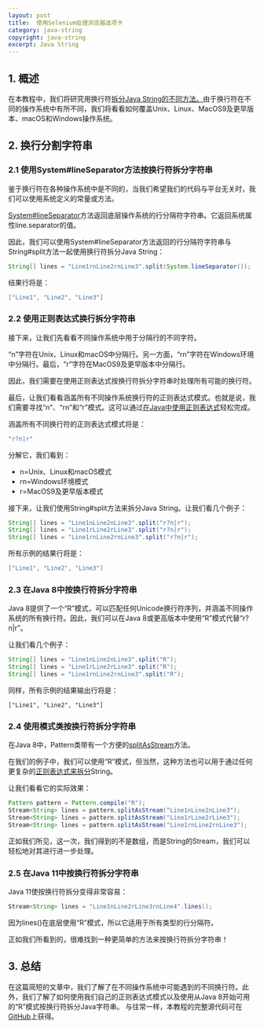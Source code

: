 ```yaml
---
layout: post
title:  使用Selenium处理浏览器选项卡
category: java-string
copyright: java-string
excerpt: Java String
---
```


## 1. 概述

在本教程中，我们将研究用换行符[拆分Java String的不同方法。](https://www.tuyucheng.com/java-split-string)由于换行符在不同的操作系统中有所不同，我们将看看如何覆盖Unix、Linux、MacOS9及更早版本、macOS和Windows操作系统。

## 2. 换行分割字符串

### 2.1 使用System#lineSeparator方法按换行符拆分字符串

鉴于换行符在各种操作系统中是不同的，当我们希望我们的代码与平台无关时，我们可以使用系统定义的常量或方法。

[System#lineSeparator](https://docs.oracle.com/en/java/javase/11/docs/api/java.base/java/lang/System.html#lineSeparator())方法返回底层操作系统的行分隔符字符串。它返回系统属性line.separator的值。

因此，我们可以使用System#lineSeparator方法返回的行分隔符字符串与String#split方法一起使用换行符拆分Java String：

```java
String[] lines = "Line1rnLine2rnLine3".split(System.lineSeparator());
```

结果行将是：

```java
["Line1", "Line2", "Line3"]
```

### 2.2 使用正则表达式换行拆分字符串

接下来，让我们先看看不同操作系统中用于分隔行的不同字符。

“n”字符在Unix、Linux和macOS中分隔行。另一方面，“rn”字符在Windows环境中分隔行。最后，“r”字符在MacOS9及更早版本中分隔行。

因此，我们需要在使用正则表达式按换行符拆分字符串时处理所有可能的换行符。

最后，让我们看看涵盖所有不同操作系统换行符的正则表达式模式。也就是说，我们需要寻找“n”、“rn”和“r”模式。这可以通过[在Java中使用正则表达式](https://www.tuyucheng.com/regular-expressions-java)轻松完成。

涵盖所有不同换行符的正则表达式模式将是：

```java
"r?n|r"
```

分解它，我们看到：

-   n=Unix、Linux和macOS模式
-   rn=Windows环境模式
-   r=MacOS9及更早版本模式

接下来，让我们使用String#split方法来拆分Java String。让我们看几个例子：

```java
String[] lines = "Line1nLine2nLine3".split("r?n|r");
String[] lines = "Line1rLine2rLine3".split("r?n|r");
String[] lines = "Line1rnLine2rnLine3".split("r?n|r");
```

所有示例的结果行将是：

```java
["Line1", "Line2", "Line3"]
```

### 2.3 在Java 8中按换行符拆分字符串

Java 8提供了一个“R”模式，可以匹配任何Unicode换行符序列，并涵盖不同操作系统的所有换行符。因此，我们可以在Java 8或更高版本中使用“R”模式代替“r?n|r”。

让我们看几个例子：

```java
String[] lines = "Line1nLine2nLine3".split("R");
String[] lines = "Line1rLine2rLine3".split("R");
String[] lines = "Line1rnLine2rnLine3".split("R");
```

同样，所有示例的结果输出行将是：

```text
["Line1", "Line2", "Line3"]
```

### 2.4 使用模式类按换行符拆分字符串

在Java 8中，Pattern类带有一个方便的[splitAsStream](https://docs.oracle.com/en/java/javase/11/docs/api/java.base/java/util/regex/Pattern.html#splitAsStream(java.lang.CharSequence))方法。

在我们的例子中，我们可以使用“R”模式，但当然，这种方法也可以用于通过任何更复杂的[正则表达式来拆分](https://www.tuyucheng.com/regular-expressions-java)String。

让我们看看它的实际效果：

```java
Pattern pattern = Pattern.compile("R");
Stream<String> lines = pattern.splitAsStream("Line1nLine2nLine3");
Stream<String> lines = pattern.splitAsStream("Line1rLine2rLine3");
Stream<String> lines = pattern.splitAsStream("Line1rnLine2rnLine3");
```

正如我们所见，这一次，我们得到的不是数组，而是String的Stream，我们可以轻松地对其进行进一步处理。

### 2.5 在Java 11中按换行符拆分字符串

Java 11使按换行符拆分变得非常容易：

```java
Stream<String> lines = "Line1nLine2rLine3rnLine4".lines();
```

因为lines()在底层使用“R”模式，所以它适用于所有类型的行分隔符。

正如我们所看到的，很难找到一种更简单的方法来按换行符拆分字符串！

## 3. 总结

在这篇简短的文章中，我们了解了在不同操作系统中可能遇到的不同换行符。此外，我们了解了如何使用我们自己的正则表达式模式以及使用从Java 8开始可用的“R”模式按换行符拆分Java字符串。
与往常一样，本教程的完整源代码可在[GitHub](https://github.com/tu-yucheng/taketoday-tutorial4j/tree/master/java-core-modules/java-string-algorithms-1)上获得。
